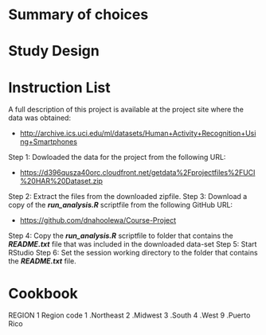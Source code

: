 # Summary of choices
# Study Design
# Instruction List
A full description of this project is available at the project site where the data was obtained: 
* http://archive.ics.uci.edu/ml/datasets/Human+Activity+Recognition+Using+Smartphones 

Step 1:  Dowloaded the data for the project from the following URL: 
* https://d396qusza40orc.cloudfront.net/getdata%2Fprojectfiles%2FUCI%20HAR%20Dataset.zip 

Step 2: Extract the files from the downloaded zipfile.
Step 3: Download a copy of the ***run_analysis.R*** scriptfile from the following GitHub URL:
* https://github.com/dnahoolewa/Course-Project

Step 4: Copy the ***run_analysis.R*** scriptfile to folder that contains the ***README.txt*** file that was included in the downloaded data-set
Step 5: Start RStudio
Step 6: Set the session working directory to the folder that contains the ***README.txt*** file.

# Cookbook
REGION 1 
Region code
1 .Northeast
2 .Midwest
3 .South
4 .West
9 .Puerto Rico
